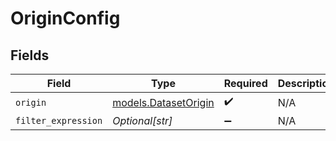 # OriginConfig


## Fields

| Field                                              | Type                                               | Required                                           | Description                                        |
| -------------------------------------------------- | -------------------------------------------------- | -------------------------------------------------- | -------------------------------------------------- |
| `origin`                                           | [models.DatasetOrigin](../models/datasetorigin.md) | :heavy_check_mark:                                 | N/A                                                |
| `filter_expression`                                | *Optional[str]*                                    | :heavy_minus_sign:                                 | N/A                                                |